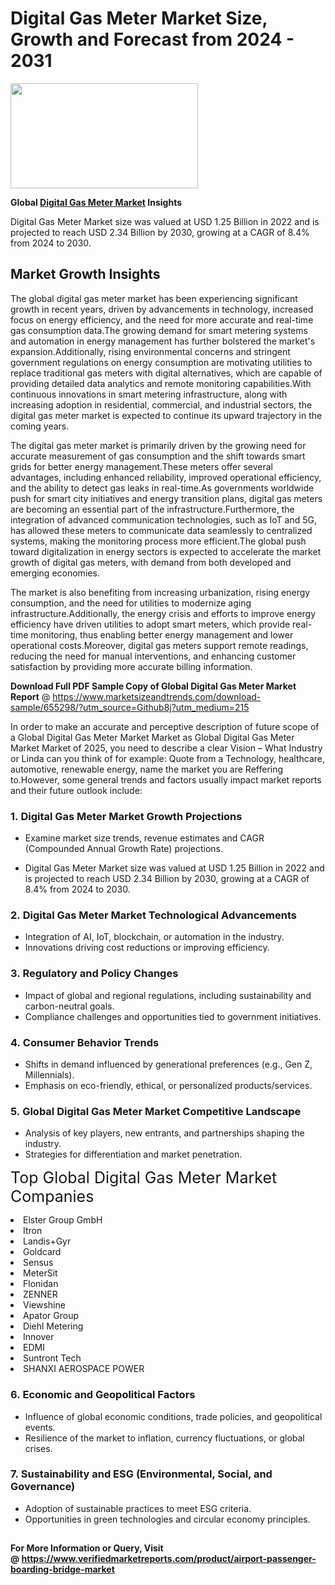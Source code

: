 <H1>Digital Gas Meter Market Size, Growth and Forecast from 2024 - 2031</H1><img class="aligncenter size-medium wp-image-584254" src="https://thirdeyenews.in/wp-content/uploads/2024/09/Global-Market-Research-300x168.jpeg" alt="" width="300" height="168" /><p><strong>Global&nbsp;<a href="https://www.marketsizeandtrends.com/download-sample/655298/?utm_source=Github8j?utm_medium=215">Digital Gas Meter Market</a> Insights</strong></p><p>Digital Gas Meter Market size was valued at USD 1.25 Billion in 2022 and is projected to reach USD 2.34 Billion by 2030, growing at a CAGR of 8.4% from 2024 to 2030.</p><p><h2>Market Growth Insights</h2> <p>The global digital gas meter market has been experiencing significant growth in recent years, driven by advancements in technology, increased focus on energy efficiency, and the need for more accurate and real-time gas consumption data.The growing demand for smart metering systems and automation in energy management has further bolstered the market's expansion.Additionally, rising environmental concerns and stringent government regulations on energy consumption are motivating utilities to replace traditional gas meters with digital alternatives, which are capable of providing detailed data analytics and remote monitoring capabilities.With continuous innovations in smart metering infrastructure, along with increasing adoption in residential, commercial, and industrial sectors, the digital gas meter market is expected to continue its upward trajectory in the coming years.</p> <p>The digital gas meter market is primarily driven by the growing need for accurate measurement of gas consumption and the shift towards smart grids for better energy management.These meters offer several advantages, including enhanced reliability, improved operational efficiency, and the ability to detect gas leaks in real-time.As governments worldwide push for smart city initiatives and energy transition plans, digital gas meters are becoming an essential part of the infrastructure.Furthermore, the integration of advanced communication technologies, such as IoT and 5G, has allowed these meters to communicate data seamlessly to centralized systems, making the monitoring process more efficient.The global push toward digitalization in energy sectors is expected to accelerate the market growth of digital gas meters, with demand from both developed and emerging economies.<p>The market is also benefiting from increasing urbanization, rising energy consumption, and the need for utilities to modernize aging infrastructure.Additionally, the energy crisis and efforts to improve energy efficiency have driven utilities to adopt smart meters, which provide real-time monitoring, thus enabling better energy management and lower operational costs.Moreover, digital gas meters support remote readings, reducing the need for manual interventions, and enhancing customer satisfaction by providing more accurate billing information.</p> <p><span class=""><strong>Download Full PDF Sample Copy of Global Digital Gas Meter Market Report</strong> @ <a href="https://www.marketsizeandtrends.com/download-sample/655298/?utm_source=Github8j?utm_medium=215" target="_blank">https://www.marketsizeandtrends.com/download-sample/655298/?utm_source=Github8j?utm_medium=215</a></span></p><p>In order to make an accurate and perceptive description of future scope of a Global&nbsp;Digital Gas Meter Market Market as Global&nbsp;Digital Gas Meter Market Market of 2025, you need to describe a clear Vision &ndash; What Industry or Linda can you think of for example: Quote from a Technology, healthcare, automotive, renewable energy, name the market you are Reffering to.However, some general trends and factors usually impact market reports and their future outlook include:</p><h3>1.&nbsp;<strong>Digital Gas Meter Market Growth Projections</strong></h3><ul><li>Examine market size trends, revenue estimates and CAGR (Compounded Annual Growth Rate) projections.</li><li><p>Digital Gas Meter Market size was valued at USD 1.25 Billion in 2022 and is projected to reach USD 2.34 Billion by 2030, growing at a CAGR of 8.4% from 2024 to 2030.</p></li></ul><h3>2.&nbsp;<strong>Digital Gas Meter Market Technological Advancements</strong></h3><ul><li>Integration of AI, IoT, blockchain, or automation in the industry.</li><li>Innovations driving cost reductions or improving efficiency.</li></ul><h3>3.&nbsp;<strong>Regulatory and Policy Changes</strong></h3><ul><li>Impact of global and regional regulations, including sustainability and carbon-neutral goals.</li><li>Compliance challenges and opportunities tied to government initiatives.</li></ul><h3>4.&nbsp;<strong>Consumer Behavior Trends</strong></h3><ul><li>Shifts in demand influenced by generational preferences (e.g., Gen Z, Millennials).</li><li>Emphasis on eco-friendly, ethical, or personalized products/services.</li></ul><h3>5.&nbsp;<strong>Global Digital Gas Meter Market Competitive Landscape</strong></h3><ul><li>Analysis of key players, new entrants, and partnerships shaping the industry.</li><li>Strategies for differentiation and market penetration.</li></ul><p data-pm-slice="1 1 []"><span style="color: inherit; font-family: inherit; font-size: 25px;">Top Global Digital Gas Meter Market Companies</span></p><div class="" data-test-id=""><p><li>Elster Group GmbH</li><li> Itron</li><li> Landis+Gyr</li><li> Goldcard</li><li> Sensus</li><li> MeterSit</li><li> Flonidan</li><li> ZENNER</li><li> Viewshine</li><li> Apator Group</li><li> Diehl Metering</li><li> Innover</li><li> EDMI</li><li> Suntront Tech</li><li> SHANXI AEROSPACE POWER</li></p></div><h3>6.&nbsp;<strong>Economic and Geopolitical Factors</strong></h3><ul><li>Influence of global economic conditions, trade policies, and geopolitical events.</li><li>Resilience of the market to inflation, currency fluctuations, or global crises.</li></ul><h3>7.&nbsp;<strong>Sustainability and ESG (Environmental, Social, and Governance)</strong></h3><ul><li>Adoption of sustainable practices to meet ESG criteria.</li><li>Opportunities in green technologies and circular economy principles.</li></ul><h2><strong style="font-size: 14px;">For More Information or Query, Visit @&nbsp;</strong><a style="background-color: #ffffff; font-size: 14px;" href="https://www.marketsizeandtrends.com/report/digital-gas-meter-market/" target="_blank">https://www.verifiedmarketreports.com/product/airport-passenger-boarding-bridge-market</a></h2>